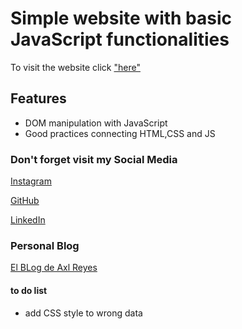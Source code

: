 # Simple website with basic JavaScript functionalities

To visit the website click ["here"](https://axlgoze.github.io/Buona_Vita_Nutrici-n/)


## Features

- DOM manipulation with JavaScript
- Good practices connecting HTML,CSS and JS

### Don't forget visit my Social Media

[Instagram](https://www.instagram.com/axlze/)

[GitHub](https://github.com/axlgoze/)

[LinkedIn](https://www.linkedin.com/in/axl-reyes-b6914b219/)

### Personal Blog

[El BLog de Axl Reyes](https://axlgoze.github.io/my_launchx_blog/)

#### to do list 

- add CSS style to wrong data